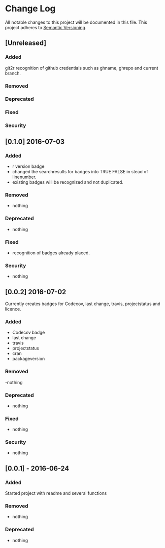 # Change Log
All notable changes to this project will be documented in this file.
This project adheres to [Semantic Versioning](http://semver.org/).

## [Unreleased]
### Added
git2r recognition of github credentials such as ghname, ghrepo and current branch.

### Removed

### Deprecated 

### Fixed 

### Security 

## [0.1.0] 2016-07-03
### Added
- r version badge
- changed the searchresults for badges into TRUE FALSE in stead of linenumber.
- existing badges will be recognized and not duplicated. 


### Removed
- nothing
### Deprecated 
- nothing
### Fixed 
- recognition of badges already placed. 

### Security 
- nothing

## [0.0.2] 2016-07-02
Currently creates badges for  Codecov, last change, travis, projectstatus
and licence. 
### Added
- Codecov badge
- last change
- travis
- projectstatus
- cran 
- packageversion

### Removed
-nothing
### Deprecated 
- nothing
### Fixed 
- nothing
### Security 
- nothing

## [0.0.1] - 2016-06-24
### Added
Started project with readme and several functions 
### Removed
- nothing
### Deprecated 
- nothing
